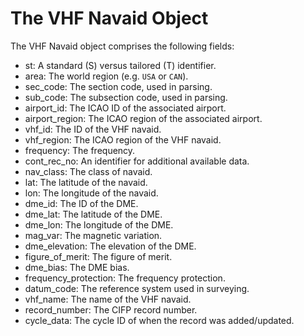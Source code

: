 # The VHF Navaid Object

The VHF Navaid object comprises the following fields:

- st: A standard (S) versus tailored (T) identifier.
- area: The world region (e.g. `USA` or `CAN`).
- sec_code: The section code, used in parsing.
- sub_code: The subsection code, used in parsing.
- airport_id: The ICAO ID of the associated airport.
- airport_region: The ICAO region of the associated airport.
- vhf_id: The ID of the VHF navaid.
- vhf_region: The ICAO region of the VHF navaid.
- frequency: The frequency.
- cont_rec_no: An identifier for additional available data.
- nav_class: The class of navaid.
- lat: The latitude of the navaid.
- lon: The longitude of the navaid.
- dme_id: The ID of the DME.
- dme_lat: The latitude of the DME.
- dme_lon: The longitude of the DME.
- mag_var: The magnetic variation.
- dme_elevation: The elevation of the DME.
- figure_of_merit: The figure of merit.
- dme_bias: The DME bias.
- frequency_protection: The frequency protection.
- datum_code: The reference system used in surveying.
- vhf_name: The name of the VHF navaid.
- record_number: The CIFP record number.
- cycle_data: The cycle ID of when the record was added/updated.
